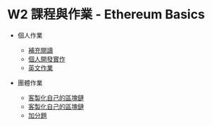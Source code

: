 # W2 課程與作業 - Ethereum Basics

- 個人作業
  - [補充閱讀]()
  - [個人開發實作](/W2/Individual/coding/README.md)
  - [英文作業]()
  

- 團體作業
  - [客製化自己的區塊鏈]()
  - [客製化自己的區塊鏈]()
  - [加分題]()